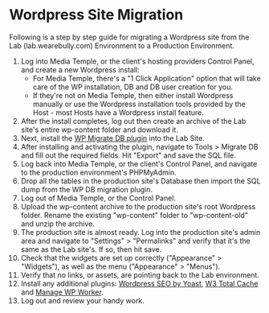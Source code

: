 # Wordpress Site Migration

Following is a step by step guide for migrating a Wordpress site from the Lab (lab.wearebully.com) Environment to a Production Environment.

1. Log into Media Temple, or the client's hosting providers Control Panel, and create a new Wordpress install:
	* For Media Temple, there's a "1 Click Application" option that will take care of the WP installation, DB and DB user creation for you.
	* If they're not on Media Temple, then either install Wordpress manually or use the Wordpress installation tools provided by the Host - most Hosts have a Wordpress install feature.
2. After the install completes, log out then create an archive of the Lab site's entire wp-content folder and download it.
3. Next, install the [WP Migrate DB plugin](http://wordpress.org/plugins/wp-migrate-db/) into the Lab Site.
4. After installing and activating the plugin, navigate to Tools > Migrate DB and fill out the required fields. Hit "Export" and save the SQL file.
5. Log back into Media Temple, or the client's Control Panel, and navigate to the production environment's PHPMyAdmin. 
6. Drop all the tables in the production site's Database then import the SQL dump from the WP DB migration plugin.
7. Log out of Media Temple, or the Control Panel.
8. Upload the wp-content archive to the production site's root Wordpress folder. Rename the existing "wp-content" folder to "wp-content-old" and unzip the archive.
9. The production site is almost ready. Log into the production site's admin area and navigate to "Settings" > "Permalinks" and verify that it's the same as the Lab site's. If so, then hit save.
10.	Check that the widgets are set up correctly ("Appearance" > "Widgets"), as well as the menu ("Appearance" > "Menus").
11.	Verify that no links, or assets, are pointing back to the Lab environment.
12.	Install any additional plugins: [Wordpress SEO by Yoast](http://wordpress.org/plugins/wordpress-seo/), [W3 Total Cache](http://wordpress.org/plugins/w3-total-cache/) and [Manage WP Worker](http://wordpress.org/plugins/worker/). 
13.	Log out and review your handy work.